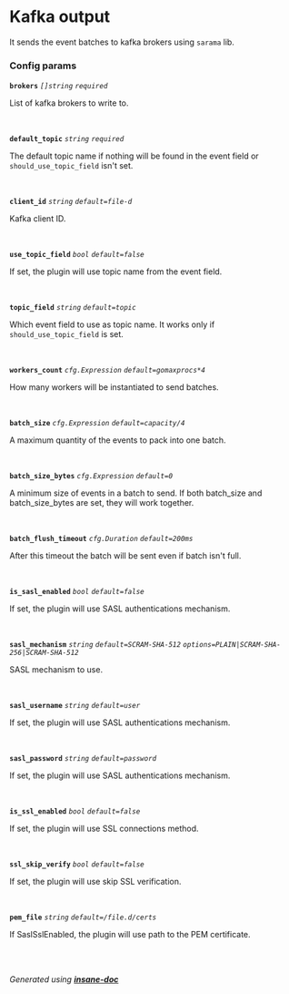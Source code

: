 # Kafka output
It sends the event batches to kafka brokers using `sarama` lib.

### Config params
**`brokers`** *`[]string`* *`required`* 

List of kafka brokers to write to.

<br>

**`default_topic`** *`string`* *`required`* 

The default topic name if nothing will be found in the event field or `should_use_topic_field` isn't set.

<br>

**`client_id`** *`string`* *`default=file-d`* 

Kafka client ID.

<br>

**`use_topic_field`** *`bool`* *`default=false`* 

If set, the plugin will use topic name from the event field.

<br>

**`topic_field`** *`string`* *`default=topic`* 

Which event field to use as topic name. It works only if `should_use_topic_field` is set.

<br>

**`workers_count`** *`cfg.Expression`* *`default=gomaxprocs*4`* 

How many workers will be instantiated to send batches.

<br>

**`batch_size`** *`cfg.Expression`* *`default=capacity/4`* 

A maximum quantity of the events to pack into one batch.

<br>

**`batch_size_bytes`** *`cfg.Expression`* *`default=0`* 

A minimum size of events in a batch to send.
If both batch_size and batch_size_bytes are set, they will work together.

<br>

**`batch_flush_timeout`** *`cfg.Duration`* *`default=200ms`* 

After this timeout the batch will be sent even if batch isn't full.

<br>

**`is_sasl_enabled`** *`bool`* *`default=false`* 

If set, the plugin will use SASL authentications mechanism.

<br>

**`sasl_mechanism`** *`string`* *`default=SCRAM-SHA-512`* *`options=PLAIN|SCRAM-SHA-256|SCRAM-SHA-512`* 

SASL mechanism to use.

<br>

**`sasl_username`** *`string`* *`default=user`* 

If set, the plugin will use SASL authentications mechanism.

<br>

**`sasl_password`** *`string`* *`default=password`* 

If set, the plugin will use SASL authentications mechanism.

<br>

**`is_ssl_enabled`** *`bool`* *`default=false`* 

If set, the plugin will use SSL connections method.

<br>

**`ssl_skip_verify`** *`bool`* *`default=false`* 

If set, the plugin will use skip SSL verification.

<br>

**`pem_file`** *`string`* *`default=/file.d/certs`* 

If SaslSslEnabled, the plugin will use path to the PEM certificate.

<br>


<br>*Generated using [__insane-doc__](https://github.com/vitkovskii/insane-doc)*